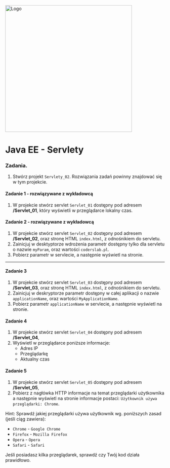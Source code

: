 <img alt="Logo" src="http://coderslab.pl/svg/logo-coderslab.svg" width="400">

# Java EE  - Servlety

### Zadania.

1. Stwórz projekt `Servlety_02`. Rozwiązania zadań powinny znajdować się w tym projekcie.

#### Zadanie 1 - rozwiązywane z wykładowcą

1. W projekcie stwórz servlet `Servlet_01` dostępny pod adresem **/Servlet_01**, który wyświetli w przeglądarce lokalny czas.


#### Zadanie 2 - rozwiązywane z wykładowcą
1. W projekcie stwórz servlet `Servlet_02` dostępny pod adresem **/Servlet_02**,
oraz stronę HTML `index.html`, z odnośnikiem do servletu.
2. Zainicjuj w desktyptorze wdrożenia parametr dostępny tylko dla servletu o nazwie `myParam`, oraz wartości `coderslab.pl`. 
3. Pobierz parametr w servlecie, a następnie wyświetl na stronie.


-------------------------------------------------------------------------------

#### Zadanie 3
1. W projekcie stwórz servlet `Servlet_03` dostępny pod adresem **/Servlet_03**,
oraz stronę HTML `index.html`, z odnośnikiem do servletu.
2. Zainicjuj w deskryptorze parametr dostępny w całej aplikacji o nazwie `applicationName`, oraz wartości `MyApplicationName`. 
3. Pobierz parametr `applicationName` w servlecie, a następnie wyświetl na stronie.

#### Zadanie 4
1. W projekcie stwórz servlet `Servlet_04` dostępny pod adresem **/Servlet_04**,
2. Wyświetl w przeglądarce poniższe informacje:
    * Adres IP
    * Przeglądarkę
    * Aktualny czas


#### Zadanie 5

1. W projekcie stwórz servlet `Servlet_05` dostępny pod adresem **/Servlet_05**,
2. Pobierz z nagłówka HTTP informacje na temat przeglądarki użytkownika a następnie wyświetl na stronie informacje postaci:
`Użytkownik używa przeglądarki: Chrome`.
 
Hint: Sprawdź jakiej przeglądarki używa użytkownik wg. poniższych zasad (jeśli ciąg zawiera):  
  * `Chrome` - `Google Chrome`
  * `Firefox` - `Mozilla Firefox`
  * `Opera` - `Opera`
  * `Safari` - `Safari`

Jeśli posiadasz kilka przeglądarek, sprawdź czy Twój kod działa prawidłowo.
